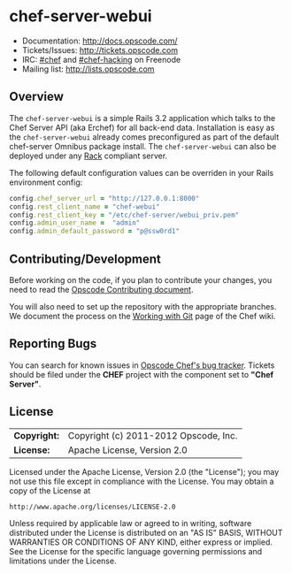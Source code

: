 # chef-server-webui

* Documentation: http://docs.opscode.com/
* Tickets/Issues: http://tickets.opscode.com
* IRC: [#chef](irc://irc.freenode.net/chef) and [#chef-hacking](irc://irc.freenode.net/chef-hacking) on Freenode
* Mailing list: http://lists.opscode.com

## Overview ##

The `chef-server-webui` is a simple Rails 3.2 application which talks to the Chef Server
API (aka Erchef) for all back-end data. Installation is easy as the `chef-server-webui`
already comes preconfigured as part of the default chef-server Omnibus package install. The
`chef-server-webui` can also be deployed under any [Rack](http://rack.github.com/) compliant
server.

The following default configuration values can be overriden in your Rails environment
config:

```ruby
config.chef_server_url = "http://127.0.0.1:8000"
config.rest_client_name = "chef-webui"
config.rest_client_key = "/etc/chef-server/webui_priv.pem"
config.admin_user_name =  "admin"
config.admin_default_password = "p@ssw0rd1"
```

## Contributing/Development

Before working on the code, if you plan to contribute your changes, you need to
read the
[Opscode Contributing document](http://wiki.opscode.com/display/chef/How+to+Contribute).

You will also need to set up the repository with the appropriate branches. We
document the process on the
[Working with Git](http://wiki.opscode.com/display/chef/Working+with+git) page
of the Chef wiki.

## Reporting Bugs ##

You can search for known issues in
[Opscode Chef's bug tracker][jira]. Tickets should be filed under the
**CHEF** project with the component set to **"Chef Server"**.

[jira]: http://tickets.opscode.com/browse/CHEF

## License ##

|                      |                                          |
|:---------------------|:-----------------------------------------|
| **Copyright:**       | Copyright (c) 2011-2012 Opscode, Inc.
| **License:**         | Apache License, Version 2.0

Licensed under the Apache License, Version 2.0 (the "License");
you may not use this file except in compliance with the License.
You may obtain a copy of the License at

    http://www.apache.org/licenses/LICENSE-2.0

Unless required by applicable law or agreed to in writing, software
distributed under the License is distributed on an "AS IS" BASIS,
WITHOUT WARRANTIES OR CONDITIONS OF ANY KIND, either express or implied.
See the License for the specific language governing permissions and
limitations under the License.
